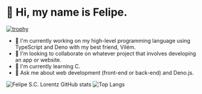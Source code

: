 # 👋 Hi, my name is Felipe.

[![trophy](https://github-profile-trophy.vercel.app/?username=SCLorentz&theme=onedark)](https://github-profile-trophy.vercel.app/?username=SCLorentz)

- 🔭 I'm currently working on my high-level programming language using TypeScript and Deno with my best friend, Vilém.
- 👯 I'm looking to collaborate on whatever project that involves developing an app or website.
- 🌱 I'm currently learning C.
- 💬 Ask me about web development (front-end or back-end) and Deno.js.

![Felipe S.C. Lorentz GitHub stats](https://github-readme-stats.vercel.app/api?username=SCLorentz&show_icons=true&theme=github_dark)                           ![Top Langs](https://github-readme-stats.vercel.app/api/top-langs/?username=SCLorentz&size_weight=0.215&layout=compact&theme=github_dark)
